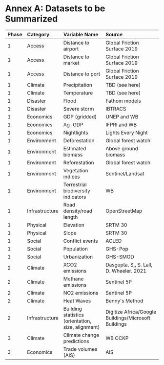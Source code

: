 # Annex A: Datasets to be Summarized
|Phase|Category|Variable Name|Source|
|:----|:----|:----|:----|
|1|Access|Distance to airport  |Global Friction Surface 2019|
|1|Access|Distance to market  |Global Friction Surface 2019|
|1|Access|Distance to port  |Global Friction Surface 2019|
|1|Climate|Precipitation  |TBD (see here)|
|1|Climate|Temperature  |TBD (see here)|
|1|Disaster|Flood|Fathom models|
|1|Disaster|Severe storm|IBTRACS|
|1|Economics|GDP (gridded)|UNEP and WB|
|1|Economics|Ag-GDP|IFPRI and WB|
|1|Economics|Nightlights  |Lights Every Night|
|1|Environment|Deforestation  |Global forest watch|
|1|Environment|Estimated biomass|Above ground biomass|
|1|Environment|Reforestation  |Global forest watch|
|1|Environment|Vegetation indices  |Sentinel/Landsat|
|1|Environment|Terrestrial biodiversity indicators|WB|
|1|Infrastructure|Road density/road length|OpenStreetMap|
|1|Physical|Elevation|SRTM 30|
|1|Physical|Slope  |SRTM 30|
|1|Social|Conflict events|ACLED|
|1|Social|Population  |GHS-Pop|
|1|Social|Urbanization|GHS-SMOD|
|2|Climate|XCO2 emissions|Dasgupta, S., S. Lall, D. Wheeler. 2021|
|2|Climate|Methane emissions  |Sentinel 5P|
|2|Climate|NO2 emissions  |Sentinel 5P|
|2|Climate|Heat Waves|Benny's Method|
|2|Infrastructure|Building statistics (orientation, size, alignment)|Digitize Africa/Google Buildings/Microsoft Buildings|
|3|Climate|Climate change predictions  |WB CCKP|
|3|Economics|Trade volumes (AIS)|AIS|